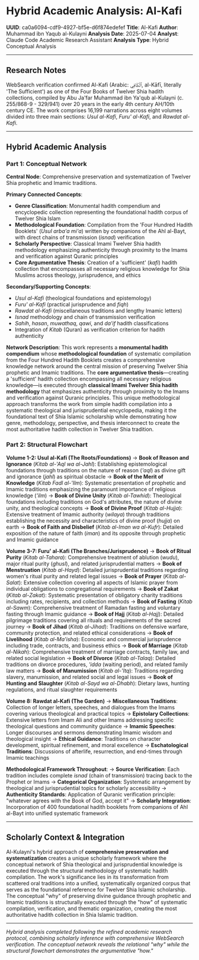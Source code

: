 # Hybrid Academic Analysis: Al-Kafi

**UUID**: ca0a6094-cdf9-4927-bf5e-d6f874edefef
**Title**: Al-Kafi
**Author**: Muhammad ibn Yaqub al-Kulayni
**Analysis Date**: 2025-07-04
**Analyst**: Claude Code Academic Research Assistant
**Analysis Type**: Hybrid Conceptual Analysis

---

## Research Notes

WebSearch verification confirmed Al-Kafi (Arabic: ٱلْكَافِي, al-Kāfī, literally 'The Sufficient') as one of the Four Books of Twelver Shia hadith collections, compiled by Abu Ja'far Muhammad ibn Ya'qub al-Kulayni (c. 255/868-9 - 329/941) over 20 years in the early 4th century AH/10th century CE. The work comprises 16,199 narrations across eight volumes divided into three main sections: *Usul al-Kafi*, *Furu' al-Kafi*, and *Rawdat al-Kafi*.

---

## Hybrid Academic Analysis

### Part 1: Conceptual Network

**Central Node**: Comprehensive preservation and systematization of Twelver Shia prophetic and Imamic traditions.

**Primary Connected Concepts**:
- **Genre Classification**: Monumental hadith compendium and encyclopedic collection representing the foundational hadith corpus of Twelver Shia Islam
- **Methodological Foundation**: Compilation from the 'Four Hundred Hadith Booklets' (*Usul arba'a mi'a*) written by companions of the Ahl al-Bayt, with direct chains of transmission (*isnad*) verification
- **Scholarly Perspective**: Classical Imami Twelver Shia hadith methodology emphasizing authenticity through proximity to the Imams and verification against Quranic principles
- **Core Argumentative Thesis**: Creation of a 'sufficient' (*kafi*) hadith collection that encompasses all necessary religious knowledge for Shia Muslims across theology, jurisprudence, and ethics

**Secondary/Supporting Concepts**:
- *Usul al-Kafi* (theological foundations and epistemology)
- *Furu' al-Kafi* (practical jurisprudence and *fiqh*)
- *Rawdat al-Kafi* (miscellaneous traditions and lengthy Imamic letters)
- *Isnad* methodology and chain of transmission verification
- *Sahih*, *hasan*, *muwathaq*, *qawi*, and *da'if* hadith classifications
- Integration of *Kitab* (Quran) as verification criterion for hadith authenticity

**Network Description**: This work represents a **monumental hadith compendium** whose **methodological foundation** of systematic compilation from the Four Hundred Hadith Booklets creates a comprehensive knowledge network around the central mission of preserving Twelver Shia prophetic and Imamic traditions. The **core argumentative thesis**—creating a 'sufficient' hadith collection encompassing all necessary religious knowledge—is executed through **classical Imami Twelver Shia hadith methodology** that emphasizes authenticity through proximity to the Imams and verification against Quranic principles. This unique methodological approach transforms the work from simple hadith compilation into a systematic theological and jurisprudential encyclopedia, making it the foundational text of Shia Islamic scholarship while demonstrating how genre, methodology, perspective, and thesis interconnect to create the most authoritative hadith collection in Twelver Shia tradition.

### Part 2: Structural Flowchart

**Volume 1-2: Usul al-Kafi (The Roots/Foundations)**
-> **Book of Reason and Ignorance** (*Kitab al-'Aql wa al-Jahl*): Establishing epistemological foundations through traditions on the nature of reason (*'aql*) as divine gift and ignorance (*jahl*) as spiritual obstacle
-> **Book of the Merit of Knowledge** (*Kitab Fadl al-'Ilm*): Systematic presentation of prophetic and Imamic traditions emphasizing the paramount importance of religious knowledge (*'ilm*)
-> **Book of Divine Unity** (*Kitab al-Tawhid*): Theological foundations including traditions on God's attributes, the nature of divine unity, and theological concepts
-> **Book of Divine Proof** (*Kitab al-Hujja*): Extensive treatment of Imamic authority (*wilaya*) through traditions establishing the necessity and characteristics of divine proof (*hujja*) on earth
-> **Book of Faith and Disbelief** (*Kitab al-Iman wa al-Kufr*): Detailed exposition of the nature of faith (*iman*) and its opposite through prophetic and Imamic guidance

**Volume 3-7: Furu' al-Kafi (The Branches/Jurisprudence)**
-> **Book of Ritual Purity** (*Kitab al-Tahara*): Comprehensive treatment of ablution (*wudu*), major ritual purity (*ghusl*), and related jurisprudential matters
-> **Book of Menstruation** (*Kitab al-Hayd*): Detailed jurisprudential traditions regarding women's ritual purity and related legal issues
-> **Book of Prayer** (*Kitab al-Salat*): Extensive collection covering all aspects of Islamic prayer from individual obligations to congregational requirements
-> **Book of Zakat** (*Kitab al-Zakat*): Systematic presentation of obligatory charity traditions including rates, recipients, and collection methods
-> **Book of Fasting** (*Kitab al-Sawm*): Comprehensive treatment of Ramadan fasting and voluntary fasting through Imamic guidance
-> **Book of Hajj** (*Kitab al-Hajj*): Detailed pilgrimage traditions covering all rituals and requirements of the sacred journey
-> **Book of Jihad** (*Kitab al-Jihad*): Traditions on defensive warfare, community protection, and related ethical considerations
-> **Book of Livelihood** (*Kitab al-Ma'isha*): Economic and commercial jurisprudence including trade, contracts, and business ethics
-> **Book of Marriage** (*Kitab al-Nikah*): Comprehensive treatment of marriage contracts, family law, and related social legislation
-> **Book of Divorce** (*Kitab al-Talaq*): Detailed traditions on divorce procedures, *'idda* (waiting period), and related family law matters
-> **Book of Manumission** (*Kitab al-'Itq*): Traditions regarding slavery, manumission, and related social and legal issues
-> **Book of Hunting and Slaughter** (*Kitab al-Sayd wa al-Dhabh*): Dietary laws, hunting regulations, and ritual slaughter requirements

**Volume 8: Rawdat al-Kafi (The Garden)**
-> **Miscellaneous Traditions**: Collection of longer letters, speeches, and dialogues from the Imams covering various theological and practical topics
-> **Epistolary Collections**: Extensive letters from Imam Ali and other Imams addressing specific theological questions and community guidance
-> **Imamic Speeches**: Longer discourses and sermons demonstrating Imamic wisdom and theological insight
-> **Ethical Guidance**: Traditions on character development, spiritual refinement, and moral excellence
-> **Eschatological Traditions**: Discussions of afterlife, resurrection, and end-times through Imamic teachings

**Methodological Framework Throughout**:
-> **Source Verification**: Each tradition includes complete *isnad* (chain of transmission) tracing back to the Prophet or Imams
-> **Categorical Organization**: Systematic arrangement by theological and jurisprudential topics for scholarly accessibility
-> **Authenticity Standards**: Application of Quranic verification principle: "whatever agrees with the Book of God, accept it"
-> **Scholarly Integration**: Incorporation of 400 foundational hadith booklets from companions of Ahl al-Bayt into unified systematic framework

---

## Scholarly Context & Integration

Al-Kulayni's hybrid approach of **comprehensive preservation and systematization** creates a unique scholarly framework where the conceptual network of Shia theological and jurisprudential knowledge is executed through the structural methodology of systematic hadith compilation. The work's significance lies in its transformation from scattered oral traditions into a unified, systematically organized corpus that serves as the foundational reference for Twelver Shia Islamic scholarship. The conceptual "why" of preserving divine guidance through prophetic and Imamic traditions is structurally executed through the "how" of systematic compilation, verification, and thematic organization, creating the most authoritative hadith collection in Shia Islamic tradition.

---

*Hybrid analysis completed following the refined academic research protocol, combining scholarly inference with comprehensive WebSearch verification. The conceptual network reveals the relational "why" while the structural flowchart demonstrates the argumentative "how."*